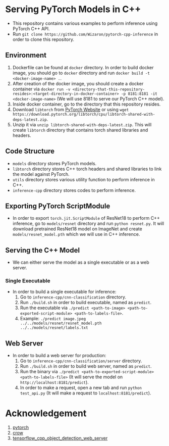 # Serving PyTorch Models in C++

* This repository contains various examples to perform inference using PyTorch C++ API.
* Run `git clone https://github.com/Wizaron/pytorch-cpp-inference` in order to clone this repository.

## Environment

1. Dockerfile can be found at `docker` directory. In order to build docker image, you should go to `docker` directory and run `docker build -t <docker-image-name> .`.
2. After creation of the docker image, you should create a docker container via `docker run -v <directory-that-this-repository-resides>:<target-directory-in-docker-container> -p 8181:8181 -it <docker-image-name>` (We will use 8181 to serve our PyTorch C++ model).
3. Inside docker container, go to the directory that this repository resides.
4. Download `libtorch` from [PyTorch Website](https://pytorch.org/get-started/locally/) or using `wget https://download.pytorch.org/libtorch/cpu/libtorch-shared-with-deps-latest.zip`.
5. Unzip it via `unzip libtorch-shared-with-deps-latest.zip`. This will create `libtorch` directory that contains torch shared libraries and headers.

## Code Structure

* `models` directory stores PyTorch models.
* `libtorch` directory stores C++ torch headers and shared libraries to link the model against PyTorch.
* `utils` directory stores various utility function to perform inference in C++.
* `inference-cpp` directory stores codes to perform inference.

## Exporting PyTorch ScriptModule

* In order to export `torch.jit.ScriptModule` of ResNet18 to perform C++ inference, go to `models/resnet` directory and run `python resnet.py`. It will download pretrained ResNet18 model on ImageNet and create `models/resnet_model.pth` which we will use in C++ inference.

## Serving the C++ Model

* We can either serve the model as a single executable or as a web server.

### Single Executable

* In order to build a single executable for inference:
	1. Go to `inference-cpp/cnn-classification` directory.
	2. Run `./build.sh` in order to build executable, named as `predict`.
	3. Run the executable via `./predict <path-to-image> <path-to-exported-script-module> <path-to-labels-file>`.
	4. Example: `./predict image.jpeg ../../models/resnet/resnet_model.pth ../../models/resnet/labels.txt`

## Web Server

* In order to build a web server for production:
	1. Go to `inference-cpp/cnn-classification/server` directory.
	2. Run `./build.sh` in order to build web server, named as `predict`.
	3. Run the binary via `./predict <path-to-exported-script-module> <path-to-labels-file>` (It will serve the model on `http://localhost:8181/predict`).
	4. In order to make a request, open a new tab and run `python test_api.py` (It will make a request to `localhost:8181/predict`).

# Acknowledgement

1. [pytorch](https://pytorch.org)
2. [crow](https://github.com/ipkn/crow)
3. [tensorflow_cpp_object_detection_web_server](https://github.com/CasiaFan/tensorflow_cpp_object_detection_web_server)
